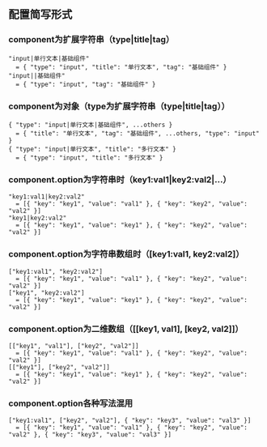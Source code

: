 ## 配置简写形式

### component为扩展字符串（type|title|tag）

```
"input|单行文本|基础组件"
  = { "type": "input", "title": "单行文本", "tag": "基础组件" }
"input||基础组件"
  = { "type": "input", "tag": "基础组件" }
```

### component为对象（type为扩展字符串（type|title|tag））

```
{ "type": "input|单行文本|基础组件", ...others }
  = { "title": "单行文本", "tag": "基础组件", ...others, "type": "input" }
{ "type": "input|单行文本", "title": "多行文本" }
  = { "type": "input", "title": "多行文本" }
```

### component.option为字符串时（key1:val1|key2:val2|...）

```
"key1:val1|key2:val2"
  = [{ "key": "key1", "value": "val1" }, { "key": "key2", "value": "val2" }]
"key1|key2:val2"
  = [{ "key": "key1", "value": "key1" }, { "key": "key2", "value": "val2" }]
```

### component.option为字符串数组时（[key1:val1, key2:val2]）

```
["key1:val1", "key2:val2"]
  = [{ "key": "key1", "value": "val1" }, { "key": "key2", "value": "val2" }]
["key1", "key2:val2"]
  = [{ "key": "key1", "value": "key1" }, { "key": "key2", "value": "val2" }]
```

### component.option为二维数组（[[key1, val1], [key2, val2]]）

```
[["key1", "val1"], ["key2", "val2"]]
  = [{ "key": "key1", "value": "val1" }, { "key": "key2", "value": "val2" }]
[["key1"], ["key2", "val2"]]
  = [{ "key": "key1", "value": "key1" }, { "key": "key2", "value": "val2" }]
```

### component.option各种写法混用

```
["key1:val1", ["key2", "val2"], { "key": "key3", "value": "val3" }]
  = [{ "key": "key1", "value": "val1" }, { "key": "key2", "value": "val2" }, { "key": "key3", "value": "val3" }]
```
